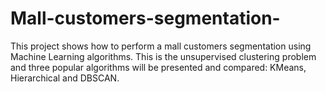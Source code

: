 # Mall-customers-segmentation-
This project shows how to perform a mall customers segmentation using Machine Learning algorithms. This is the unsupervised clustering problem and three popular algorithms will be presented and compared: KMeans, Hierarchical and DBSCAN. 

